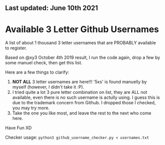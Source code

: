 ## Last updated: June 10th 2021

# Available 3 Letter Github Usernames
A list of about 1 thousand 3 letter usernames that are PROBABLY available to register. 

Based on @xy3 October 4th 2019 result, I run the code again, drop a few by some manuel check, then get this list.

Here are a few things to clarify:

1. **NOT ALL** 3 letter usernames are here!!! '5xs' is found manuelly by myself (however, I didn't take it :P). 
2. I tried quite a lot 3 pure letter combination on list, they are ALL not available, even there is no such username is actully using. I guess this is due to the trademark concern from Github. I dropped those I checked, you may try more.
3. Take the one you like most, and leave the rest to the next who come here.

Have Fun XD

Checker usage: `python3 github_username_checker.py < usernames.txt`
